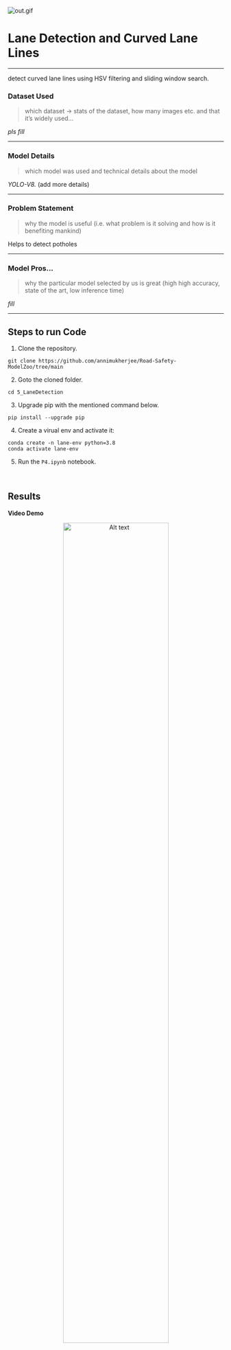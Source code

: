 ![out.gif](examples/out.gif)

# Lane Detection and Curved Lane Lines 
---
detect curved lane lines using HSV filtering and sliding window search.


### Dataset Used
> ⁠which dataset -> stats of the dataset, how many images etc. and that it’s widely used…

_pls fill_

---

### Model Details
> ⁠⁠which model was used and technical details about the model

*YOLO-V8.* (add more details)

---

### Problem Statement
> ⁠why the model is useful (i.e. what problem is it solving and how is it benefiting mankind)

Helps to detect potholes

---

### Model Pros...
> ⁠why the particular model selected by us is great (high high accuracy, state of the art, low inference time)

_fill_

---


## Steps to run Code
1. Clone the repository.
```
git clone https://github.com/annimukherjee/Road-Safety-ModelZoo/tree/main
```
2. Goto the cloned folder.
```
cd 5_LaneDetection

```
3. Upgrade pip with the mentioned command below.
```
pip install --upgrade pip
```

4. Create a virual env and activate it:

```
conda create -n lane-env python=3.8
conda activate lane-env
```

5. Run the `P4.ipynb` notebook.

<br>

## ⁠Results

**Video Demo**


<p align="center">
  <img src="https://github.com/swatimishra02/Road-Safety-management/assets/85307430/cd20187d-a843-455d-b32c-9895f07005ba" alt="Alt text" width="70%"/>
</p>




- to see a video on how it works, check out this [video](https://www.youtube.com/watch?v=qg3NrG-Gcy0)
- to see it in action, check out this [video](https://www.youtube.com/watch?v=2dFVgILasXA)

